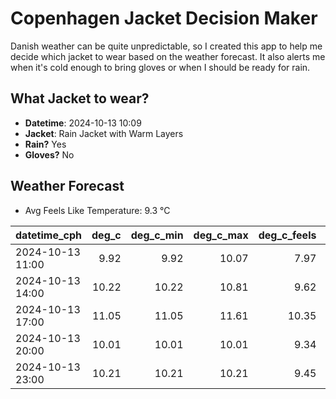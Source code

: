 
# Copenhagen Jacket Decision Maker

Danish weather can be quite unpredictable, so I created this app to help me decide which jacket to wear based on the weather forecast. 
It also alerts me when it's cold enough to bring gloves or when I should be ready for rain.

## What Jacket to wear?

- **Datetime**: 2024-10-13 10:09
- **Jacket**: Rain Jacket with Warm Layers
- **Rain?** Yes
- **Gloves?** No

## Weather Forecast
- Avg Feels Like Temperature: 9.3 °C

| datetime_cph     |   deg_c |   deg_c_min |   deg_c_max |   deg_c_feels | weather   | wind   | rain   |
|:-----------------|--------:|------------:|------------:|--------------:|:----------|:-------|:-------|
| 2024-10-13 11:00 |    9.92 |        9.92 |       10.07 |          7.97 | Rain      | Low    | Low    |
| 2024-10-13 14:00 |   10.22 |       10.22 |       10.81 |          9.62 | Rain      | Low    | Low    |
| 2024-10-13 17:00 |   11.05 |       11.05 |       11.61 |         10.35 | Rain      | Low    | Low    |
| 2024-10-13 20:00 |   10.01 |       10.01 |       10.01 |          9.34 | Rain      | Low    | Low    |
| 2024-10-13 23:00 |   10.21 |       10.21 |       10.21 |          9.45 | Clouds    | Low    | None   |
        